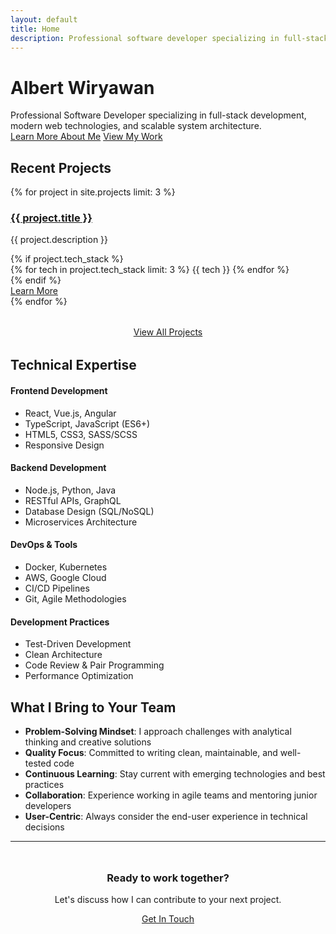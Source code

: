 ```yaml
---
layout: default
title: Home
description: Professional software developer specializing in full-stack development and modern web technologies
---
```


<div class="hero">
  <h1>Albert Wiryawan</h1>
  <div class="hero-subtitle">
    Professional Software Developer specializing in full-stack development, modern web technologies, and scalable system architecture.
  </div>
  <div class="hero-cta">
    <a href="/avw-portfolio/about" class="btn btn-primary">Learn More About Me</a>
    <a href="/avw-portfolio/projects" class="btn btn-outline">View My Work</a>
  </div>
</div>

## Recent Projects

<div class="projects-grid">
  {% for project in site.projects limit: 3 %}
  <div class="project-card">
    <h3><a href="{{ project.url | relative_url }}">{{ project.title }}</a></h3>
    <p class="project-description">{{ project.description }}</p>
    {% if project.tech_stack %}
    <div class="tech-stack">
      {% for tech in project.tech_stack limit: 3 %}
        <span class="tech-tag">{{ tech }}</span>
      {% endfor %}
    </div>
    {% endif %}
    <div class="project-links">
      <a href="{{ project.url | relative_url }}" class="btn btn-outline">Learn More</a>
    </div>
  </div>
  {% endfor %}
</div>

<div style="text-align: center; margin: 2rem 0;">
  <a href="/avw-portfolio/projects" class="btn btn-primary">View All Projects</a>
</div>

## Technical Expertise

<div class="skills-grid">
  <div class="skill-category">
    <h4>Frontend Development</h4>
    <ul>
      <li>React, Vue.js, Angular</li>
      <li>TypeScript, JavaScript (ES6+)</li>
      <li>HTML5, CSS3, SASS/SCSS</li>
      <li>Responsive Design</li>
    </ul>
  </div>
  
  <div class="skill-category">
    <h4>Backend Development</h4>
    <ul>
      <li>Node.js, Python, Java</li>
      <li>RESTful APIs, GraphQL</li>
      <li>Database Design (SQL/NoSQL)</li>
      <li>Microservices Architecture</li>
    </ul>
  </div>
  
  <div class="skill-category">
    <h4>DevOps & Tools</h4>
    <ul>
      <li>Docker, Kubernetes</li>
      <li>AWS, Google Cloud</li>
      <li>CI/CD Pipelines</li>
      <li>Git, Agile Methodologies</li>
    </ul>
  </div>
  
  <div class="skill-category">
    <h4>Development Practices</h4>
    <ul>
      <li>Test-Driven Development</li>
      <li>Clean Architecture</li>
      <li>Code Review & Pair Programming</li>
      <li>Performance Optimization</li>
    </ul>
  </div>
</div>

## What I Bring to Your Team

- **Problem-Solving Mindset**: I approach challenges with analytical thinking and creative solutions
- **Quality Focus**: Committed to writing clean, maintainable, and well-tested code
- **Continuous Learning**: Stay current with emerging technologies and best practices  
- **Collaboration**: Experience working in agile teams and mentoring junior developers
- **User-Centric**: Always consider the end-user experience in technical decisions

---

<div style="text-align: center; margin: 3rem 0;">
  <h3>Ready to work together?</h3>
  <p>Let's discuss how I can contribute to your next project.</p>
  <a href="/avw-portfolio/contact" class="btn btn-primary">Get In Touch</a>
</div>